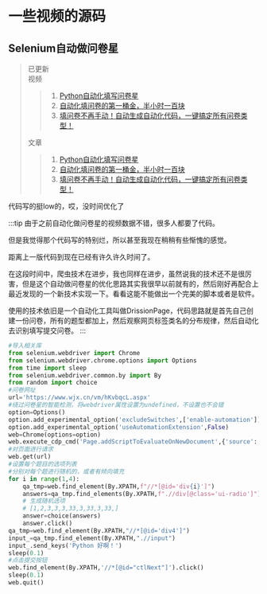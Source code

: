 # 一些视频的源码

## Selenium自动做问卷星

> 已更新  
> 视频  
> > 1. [Python自动化填写问卷星](https://www.bilibili.com/video/BV1b94y1n7J2/)  
> > 2. [自动化填问卷的第一桶金，半小时一百块](https://www.bilibili.com/video/BV1BSDTYnEoa/)  
> >3. [填问卷不再手动！自动生成自动化代码，一键搞定所有问卷类型！](bilibili.com/video/BV1AdDLYJEFv/)   
>  
> 文章  
> >1. [Python自动化填写问卷星](http://www.stardream.vip/blog/2)  
> >2. [自动化填问卷的第一桶金，半小时一百块](http://www.stardream.vip/blog/22)  
> >3. [填问卷不再手动！自动生成自动化代码，一键搞定所有问卷类型！](http://www.stardream.vip/blog/23)  

代码写的挺low的，哎，没时间优化了

:::tip
由于之前自动化做问卷星的视频数据不错，很多人都要了代码。

但是我觉得那个代码写的特别烂，所以甚至我现在稍稍有些惭愧的感觉。

距离上一版代码到现在已经有许久许久时间了。

在这段时间中，爬虫技术在进步，我也同样在进步，虽然说我的技术还不是很厉害，但是这个自动做问卷星的优化思路其实我很早以前就有的，然后刚好再配合上最近发现的一个新技术实现一下。看看这能不能做出一个完美的脚本或者是软件。

使用的技术依旧是一个自动化工具叫做DrissionPage，代码思路就是首先自己创建一份问卷，所有的题型都加上，然后观察网页标签类名的分布规律，然后自动化去识别填写提交问卷。
:::

```python
#导入相关库
from selenium.webdriver import Chrome
from selenium.webdriver.chrome.options import Options
from time import sleep
from selenium.webdriver.common.by import By
from random import choice
#问卷网址
url='https://www.wjx.cn/vm/hKvbqcL.aspx'
#绕过问卷星的智能检测，将webdriver属性设置为undefined，不设置也不会错
option=Options()
option.add_experimental_option('excludeSwitches',['enable-automation'])
option.add_experimental_option('useAutomationExtension',False)
web=Chrome(options=option)
web.execute_cdp_cmd('Page.addScriptToEvaluateOnNewDocument',{'source':'Object.defineProperty(navigator,"webdriver",{get:()=>undefined})'})
#对页面进行请求
web.get(url)
#设置每个题目的选项列表
#分别对每个题进行随机的，或者有倾向填充
for i in range(1,4):
	qa_tmp=web.find_element(By.XPATH,f"//*[@id='div{i}']")
	answers=qa_tmp.find_elements(By.XPATH,f".//div[@class='ui-radio']")
	# 生成随机选项
	# [1,2,3,3,3,33,3,33,3,33,]
	answer=choice(answers)
	answer.click()
qa_tmp=web.find_element(By.XPATH,"//*[@id='div4']")
input_=qa_tmp.find_element(By.XPATH,".//input")
input_.send_keys('Python 好啊！')
sleep(0.1)
#点击提交按钮
web.find_element(By.XPATH,'//*[@id="ctlNext"]').click()
sleep(0.1)
web.quit()

```
